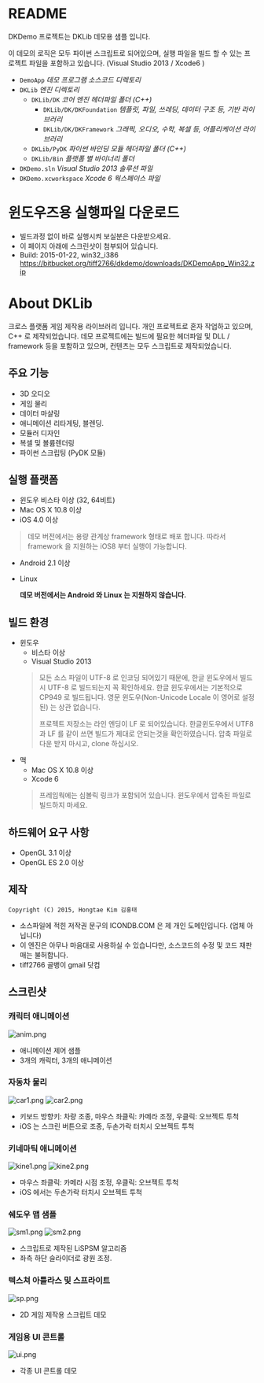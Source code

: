 # README #

DKDemo 프로젝트는 DKLib 데모용 샘플 입니다.

이 데모의 로직은 모두 파이썬 스크립트로 되어있으며, 실행 파일을 빌드 할 수 있는 프로젝트 파일을 포함하고 있습니다. (Visual Studio 2013 / Xcode6 )

* `DemoApp` *데모 프로그램 소스코드 디렉토리*
* `DKLib` *엔진 디렉토리*
    * `DKLib/DK`  *코어 엔진 헤더파일 폴더 (C++)*
        * `DKLib/DK/DKFoundation` *템플릿, 파일, 쓰레딩, 데이터 구조 등, 기반 라이브러리*
        * `DKLib/DK/DKFramework` *그래픽, 오디오, 수학, 복셀 등, 어플리케이션 라이브러리*
    * `DKLib/PyDK` *파이썬 바인딩 모듈 헤더파일 폴더 (C++)*
    * `DKLib/Bin` *플랫폼 별 바이너리 폴더*
* `DKDemo.sln` *Visual Studio 2013 솔루션 파일*
* `DKDemo.xcworkspace` *Xcode 6 웍스페이스 파일*

# 윈도우즈용 실행파일 다운로드
* 빌드과정 없이 바로 실행시켜 보실분은 다운받으세요.
* 이 페이지 아래에 스크린샷이 첨부되어 있습니다.
* Build: 2015-01-22, win32_i386
https://bitbucket.org/tiff2766/dkdemo/downloads/DKDemoApp_Win32.zip

# About DKLib
크로스 플랫폼 게임 제작용 라이브러리 입니다. 개인 프로젝트로 혼자 작업하고 있으며, C++ 로 제작되었습니다. 데모 프로젝트에는 빌드에 필요한 헤더파일 및 DLL / framework 등을 포함하고 있으며, 컨텐츠는 모두 스크립트로 제작되었습니다.

## 주요 기능
* 3D 오디오
* 게임 물리
* 데이터 마샬링
* 애니메이션 리타게팅, 블렌딩.
* 모듈러 디자인
* 복셀 및 볼륨렌더링
* 파이썬 스크립팅 (PyDK 모듈)

## 실행 플랫폼
* 윈도우 비스타 이상 (32, 64비트)
* Mac OS X 10.8 이상
* iOS 4.0 이상
> 데모 버전에서는 용량 관계상 framework 형태로 배포 합니다. 따라서 framework 을 지원하는 iOS8 부터 실행이 가능합니다.
* Android 2.1 이상
* Linux

    **데모 버전에서는 Android 와 Linux 는 지원하지 않습니다.**

## 빌드 환경
* 윈도우
    * 비스타 이상
    * Visual Studio 2013
    > 모든 소스 파일이 UTF-8 로 인코딩 되어있기 때문에, 한글 윈도우에서 빌드시 UTF-8 로 빌드되는지 꼭 확인하세요. 한글 윈도우에서는 기본적으로 CP949 로 빌드됩니다. 영문 윈도우(Non-Unicode Locale 이 영어로 설정된) 는 상관 없습니다.
    > 
    > 프로젝트 저장소는 라인 엔딩이 LF 로 되어있습니다. 한글윈도우에서 UTF8 과 LF 를 같이 쓰면 빌드가 제대로 안되는것을 확인하였습니다. 압축 파일로 다운 받지 마시고, clone 하십시오.
* 맥
    * Mac OS X 10.8 이상
    * Xcode 6
    > 프레임웍에는 심볼릭 링크가 포함되어 있습니다. 윈도우에서 압축된 파일로 빌드하지 마세요.

## 하드웨어 요구 사항
* OpenGL 3.1 이상
* OpenGL ES 2.0 이상

## 제작
    Copyright (C) 2015, Hongtae Kim 김홍태

* 소스파일에 적힌 저작권 문구의 ICONDB.COM 은 제 개인 도메인입니다. (업체 아닙니다)
* 이 엔진은 아무나 마음대로 사용하실 수 있습니다만, 소스코드의 수정 및 코드 재판매는 불허합니다.
* tiff2766 골뱅이 gmail 닷컴

## 스크린샷 
### 캐릭터 애니메이션
![anim.png](https://bitbucket.org/repo/keLaoe/images/2465982228-anim.png)

* 애니메이션 제어 샘플
* 3개의 캐릭터, 3개의 애니메이션

### 자동차 물리
![car1.png](https://bitbucket.org/repo/keLaoe/images/1454161511-car1.png)
![car2.png](https://bitbucket.org/repo/keLaoe/images/736436422-car2.png)

* 키보드 방향키: 차량 조종, 마우스 좌클릭: 카메라 조정, 우클릭: 오브젝트 투척
* iOS 는 스크린 버튼으로 조종, 두손가락 터치시 오브젝트 투척

### 키네마틱 애니메이션
![kine1.png](https://bitbucket.org/repo/keLaoe/images/1827184730-kine1.png)
![kine2.png](https://bitbucket.org/repo/keLaoe/images/540183168-kine2.png)

* 마우스 좌클릭: 카메라 시점 조정, 우클릭: 오브젝트 투척
* iOS 에서는 두손가락 터치시 오브젝트 투척

### 쉐도우 맵 샘플
![sm1.png](https://bitbucket.org/repo/keLaoe/images/4172863041-sm1.png)
![sm2.png](https://bitbucket.org/repo/keLaoe/images/952550011-sm2.png)

* 스크립트로 제작된 LiSPSM 알고리즘
* 좌측 하단 슬라이더로 광원 조정.

### 텍스쳐 아틀라스 및 스프라이트
![sp.png](https://bitbucket.org/repo/keLaoe/images/605784757-sp.png)

* 2D 게임 제작용 스크립트 데모

### 게임용 UI 콘트롤
![ui.png](https://bitbucket.org/repo/keLaoe/images/3182995816-ui.png)

* 각종 UI 콘트롤 데모